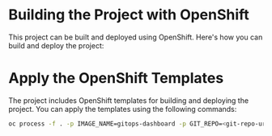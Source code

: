 # Building the Project with OpenShift

This project can be built and deployed using OpenShift. Here's how you can build and deploy the project:

# Apply the OpenShift Templates

The project includes OpenShift templates for building and deploying the project. You can apply the templates using the following commands:

```bash
oc process -f . -p IMAGE_NAME=gitops-dashboard -p GIT_REPO=<git-repo-url>
```



